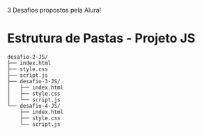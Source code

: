 3 Desafios propostos pela Alura!

# Estrutura de Pastas - Projeto JS

```
desafio-2-JS/
├── index.html
├── style.css
├── script.js
├── desafio-3-JS/
│   ├── index.html
│   ├── style.css
│   └── script.js
└── desafio-4-JS/
    ├── index.html
    ├── style.css
    └── script.js
```
